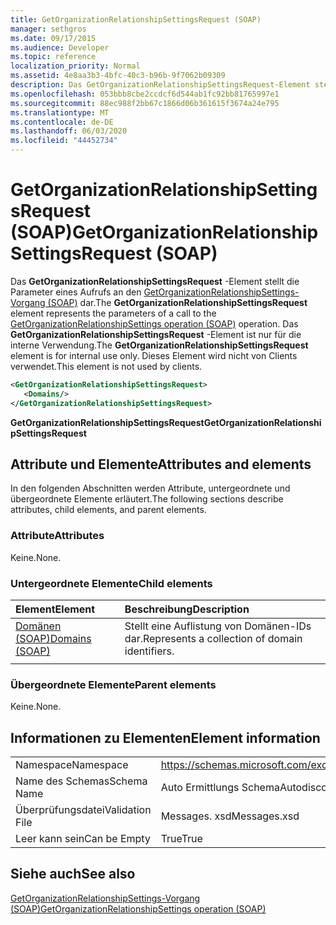 ```yaml
---
title: GetOrganizationRelationshipSettingsRequest (SOAP)
manager: sethgros
ms.date: 09/17/2015
ms.audience: Developer
ms.topic: reference
localization_priority: Normal
ms.assetid: 4e8aa3b3-4bfc-40c3-b96b-9f7062b09309
description: Das GetOrganizationRelationshipSettingsRequest-Element stellt die Parameter eines Aufrufs an den GetOrganizationRelationshipSettings-Vorgang (SOAP) dar. Das GetOrganizationRelationshipSettingsRequest-Element ist nur für die interne Verwendung. Dieses Element wird nicht von Clients verwendet.
ms.openlocfilehash: 053bbb8cbe2ccdcf6d544ab1fc92bb81765997e1
ms.sourcegitcommit: 88ec988f2bb67c1866d06b361615f3674a24e795
ms.translationtype: MT
ms.contentlocale: de-DE
ms.lasthandoff: 06/03/2020
ms.locfileid: "44452734"
---
```

# <a name="getorganizationrelationshipsettingsrequest-soap"></a><span data-ttu-id="e6eb7-105">GetOrganizationRelationshipSettingsRequest (SOAP)</span><span class="sxs-lookup"><span data-stu-id="e6eb7-105">GetOrganizationRelationshipSettingsRequest (SOAP)</span></span>

<span data-ttu-id="e6eb7-106">Das **GetOrganizationRelationshipSettingsRequest** -Element stellt die Parameter eines Aufrufs an den [GetOrganizationRelationshipSettings-Vorgang (SOAP)](getorganizationrelationshipsettings-operation-soap.md) dar.</span><span class="sxs-lookup"><span data-stu-id="e6eb7-106">The **GetOrganizationRelationshipSettingsRequest** element represents the parameters of a call to the [GetOrganizationRelationshipSettings operation (SOAP)](getorganizationrelationshipsettings-operation-soap.md) operation.</span></span> <span data-ttu-id="e6eb7-107">Das **GetOrganizationRelationshipSettingsRequest** -Element ist nur für die interne Verwendung.</span><span class="sxs-lookup"><span data-stu-id="e6eb7-107">The **GetOrganizationRelationshipSettingsRequest** element is for internal use only.</span></span> <span data-ttu-id="e6eb7-108">Dieses Element wird nicht von Clients verwendet.</span><span class="sxs-lookup"><span data-stu-id="e6eb7-108">This element is not used by clients.</span></span> 
  
```XML
<GetOrganizationRelationshipSettingsRequest>
   <Domains/>
</GetOrganizationRelationshipSettingsRequest>
```

 <span data-ttu-id="e6eb7-109">**GetOrganizationRelationshipSettingsRequest**</span><span class="sxs-lookup"><span data-stu-id="e6eb7-109">**GetOrganizationRelationshipSettingsRequest**</span></span>
## <a name="attributes-and-elements"></a><span data-ttu-id="e6eb7-110">Attribute und Elemente</span><span class="sxs-lookup"><span data-stu-id="e6eb7-110">Attributes and elements</span></span>

<span data-ttu-id="e6eb7-111">In den folgenden Abschnitten werden Attribute, untergeordnete und übergeordnete Elemente erläutert.</span><span class="sxs-lookup"><span data-stu-id="e6eb7-111">The following sections describe attributes, child elements, and parent elements.</span></span>
  
### <a name="attributes"></a><span data-ttu-id="e6eb7-112">Attribute</span><span class="sxs-lookup"><span data-stu-id="e6eb7-112">Attributes</span></span>

<span data-ttu-id="e6eb7-113">Keine.</span><span class="sxs-lookup"><span data-stu-id="e6eb7-113">None.</span></span>
  
### <a name="child-elements"></a><span data-ttu-id="e6eb7-114">Untergeordnete Elemente</span><span class="sxs-lookup"><span data-stu-id="e6eb7-114">Child elements</span></span>

|<span data-ttu-id="e6eb7-115">**Element**</span><span class="sxs-lookup"><span data-stu-id="e6eb7-115">**Element**</span></span>|<span data-ttu-id="e6eb7-116">**Beschreibung**</span><span class="sxs-lookup"><span data-stu-id="e6eb7-116">**Description**</span></span>|
|:-----|:-----|
|[<span data-ttu-id="e6eb7-117">Domänen (SOAP)</span><span class="sxs-lookup"><span data-stu-id="e6eb7-117">Domains (SOAP)</span></span>](domains-soap.md) <br/> |<span data-ttu-id="e6eb7-118">Stellt eine Auflistung von Domänen-IDs dar.</span><span class="sxs-lookup"><span data-stu-id="e6eb7-118">Represents a collection of domain identifiers.</span></span>  <br/> |
|||
   
### <a name="parent-elements"></a><span data-ttu-id="e6eb7-119">Übergeordnete Elemente</span><span class="sxs-lookup"><span data-stu-id="e6eb7-119">Parent elements</span></span>

<span data-ttu-id="e6eb7-120">Keine.</span><span class="sxs-lookup"><span data-stu-id="e6eb7-120">None.</span></span>
  
## <a name="element-information"></a><span data-ttu-id="e6eb7-121">Informationen zu Elementen</span><span class="sxs-lookup"><span data-stu-id="e6eb7-121">Element information</span></span>

|||
|:-----|:-----|
|<span data-ttu-id="e6eb7-122">Namespace</span><span class="sxs-lookup"><span data-stu-id="e6eb7-122">Namespace</span></span>  <br/> |https://schemas.microsoft.com/exchange/2010/Autodiscover  <br/> |
|<span data-ttu-id="e6eb7-123">Name des Schemas</span><span class="sxs-lookup"><span data-stu-id="e6eb7-123">Schema Name</span></span>  <br/> |<span data-ttu-id="e6eb7-124">Auto Ermittlungs Schema</span><span class="sxs-lookup"><span data-stu-id="e6eb7-124">Autodiscover schema</span></span>  <br/> |
|<span data-ttu-id="e6eb7-125">Überprüfungsdatei</span><span class="sxs-lookup"><span data-stu-id="e6eb7-125">Validation File</span></span>  <br/> |<span data-ttu-id="e6eb7-126">Messages. xsd</span><span class="sxs-lookup"><span data-stu-id="e6eb7-126">Messages.xsd</span></span>  <br/> |
|<span data-ttu-id="e6eb7-127">Leer kann sein</span><span class="sxs-lookup"><span data-stu-id="e6eb7-127">Can be Empty</span></span>  <br/> |<span data-ttu-id="e6eb7-128">True</span><span class="sxs-lookup"><span data-stu-id="e6eb7-128">True</span></span>  <br/> |
   
## <a name="see-also"></a><span data-ttu-id="e6eb7-129">Siehe auch</span><span class="sxs-lookup"><span data-stu-id="e6eb7-129">See also</span></span>



[<span data-ttu-id="e6eb7-130">GetOrganizationRelationshipSettings-Vorgang (SOAP)</span><span class="sxs-lookup"><span data-stu-id="e6eb7-130">GetOrganizationRelationshipSettings operation (SOAP)</span></span>](getorganizationrelationshipsettings-operation-soap.md)

